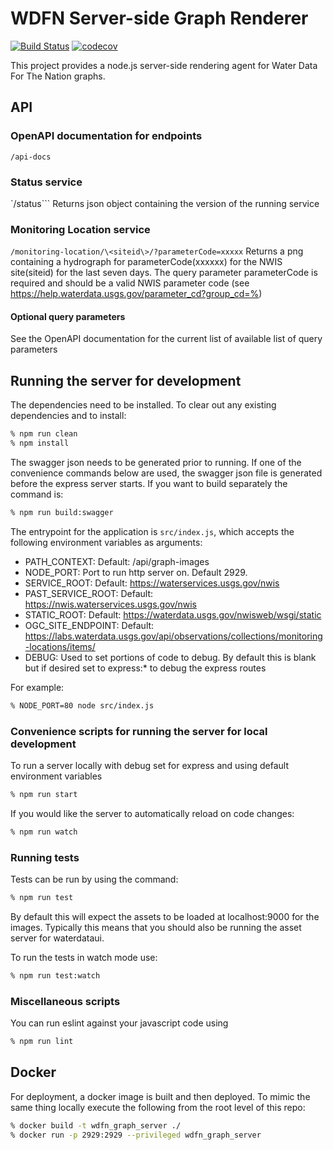 # WDFN Server-side Graph Renderer

[![Build Status](https://travis-ci.com/usgs/wdfn-graph-server.svg?branch=master)](https://travis-ci.com/usgs/wdfn-graph-server)
[![codecov](https://codecov.io/gh/usgs/wdfn-graph-server/branch/master/graph/badge.svg)](https://codecov.io/gh/usgs/wdfn-graph-server)

This project provides a node.js server-side rendering agent for Water Data For
The Nation graphs.

## API
### OpenAPI documentation for endpoints
```/api-docs```

### Status service
`/status```
Returns json object containing the  version of the running service

### Monitoring Location service  
```/monitoring-location/\<siteid\>/?parameterCode=xxxxx```
Returns a png containing a hydrograph for parameterCode(xxxxxx) for the NWIS site(siteid) for the
last seven days. The query parameter parameterCode is required and should be a valid NWIS parameter code (see 
<https://help.waterdata.usgs.gov/parameter_cd?group_cd=%>)

#### Optional query parameters
See the OpenAPI documentation for the current list of available list of query parameters

## Running the server for development
The dependencies need to be installed. To clear out any existing dependencies and to install:
```bash
% npm run clean
% npm install
```

The swagger json needs to be generated prior to running. If one of the convenience commands
below are used, the swagger json file is generated before the express server starts. If you want
to build separately the command is:
```bash
% npm run build:swagger
```

The entrypoint for the application is `src/index.js`, which accepts the following environment
variables as arguments:

-   PATH_CONTEXT: Default: /api/graph-images
-   NODE_PORT: Port to run http server on. Default 2929.
-   SERVICE_ROOT: Default: <https://waterservices.usgs.gov/nwis>
-   PAST_SERVICE_ROOT: Default: <https://nwis.waterservices.usgs.gov/nwis>
-   STATIC_ROOT: Default: <https://waterdata.usgs.gov/nwisweb/wsgi/static>
-   OGC_SITE_ENDPOINT: Default: <https://labs.waterdata.usgs.gov/api/observations/collections/monitoring-locations/items/>
-   DEBUG: Used to set portions of code to debug. By default this is blank but if desired set to express:* to debug the express routes

For example:
```bash
% NODE_PORT=80 node src/index.js
```

### Convenience scripts for running the server for local development
To run a server locally with debug set for express and using default environment variables
```bash
% npm run start
```

If you would like the server to automatically reload on code changes:
```bash
% npm run watch
```

### Running tests
Tests can be run by using the command:
```bash
% npm run test
```
By default this will expect the assets to be loaded at localhost:9000 for the images.
Typically this means that you should also be running the asset server for waterdataui.

To run the tests in watch mode use:
```bash
% npm run test:watch
```

### Miscellaneous scripts
You can run eslint against your javascript code using
```bash
% npm run lint
```

## Docker

For deployment, a docker image is built and then deployed. To mimic the same thing locally execute the following
from the root level of this repo:
```bash
% docker build -t wdfn_graph_server ./
% docker run -p 2929:2929 --privileged wdfn_graph_server
```
